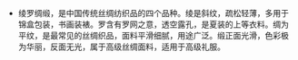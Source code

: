 - 绫罗绸缎，是中国传统丝绸纺织品的四个品种。绫是斜纹，疏松轻薄，多用于锦盒包装，书画装裱。罗含有罗网之意，透空露孔，是夏装的上等衣料。绸为平纹，是最常见的丝绸织品，面料平滑细腻，用途广泛。缎正面光滑，色彩极为华丽，反面无光，属于高级丝绸面料，适用于高级礼服。